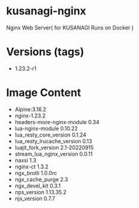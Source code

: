 # kusanagi-nginx

Nginx Web Server( for KUSANAGI Runs on Docker )

# Versions (tags)

- 1.23.2-r1

# Image Content

- Alpine:3.16.2
- nginx-1.23.2
- headers-more-nginx-module 0.34
- lua-nginx-module 0.10.22
- lua_resty_core_version 0.1.24
- lua_resty_lrucache_version 0.13
- luajit_fork_version 2.1-20220915
- stream_lua_nginx_version 0.0.11
- naxsi 1.3
- nginx-ct 1.3.2
- ngx_brotli 1.0.0rc
- ngx_cache_purge 2.3
- ngx_devel_kit 0.3.1
- nps_version 1.13.35.2
- njs_version 0.7.7

